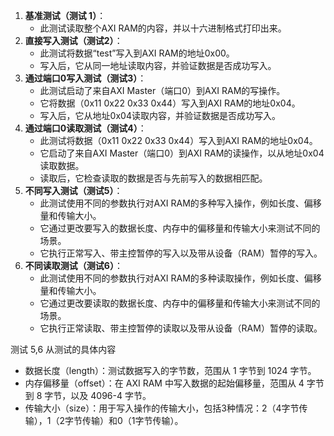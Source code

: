 1. **基准测试（测试 1）**：
    - 此测试读取整个AXI RAM的内容，并以十六进制格式打印出来。
2. **直接写入测试（测试2）**：
    - 此测试将数据“test”写入到AXI RAM的地址0x00。
    - 写入后，它从同一地址读取内容，并验证数据是否成功写入。
3. **通过端口0写入测试（测试3）**：
    - 此测试启动了来自AXI Master（端口0）到AXI RAM的写操作。
    - 它将数据（0x11 0x22 0x33 0x44）写入到AXI RAM的地址0x04。
    - 写入后，它从地址0x04读取内容，并验证数据是否成功写入。
4. **通过端口0读取测试（测试4）**：
    - 此测试将数据（0x11 0x22 0x33 0x44）写入到AXI RAM的地址0x04。
    - 它启动了来自AXI Master（端口0）到AXI RAM的读操作，以从地址0x04读取数据。
    - 读取后，它检查读取的数据是否与先前写入的数据相匹配。
5. **不同写入测试（测试5）**：
    - 此测试使用不同的参数执行对AXI RAM的多种写入操作，例如长度、偏移量和传输大小。
    - 它通过更改要写入的数据长度、内存中的偏移量和传输大小来测试不同的场景。
    - 它执行正常写入、带主控暂停的写入以及带从设备（RAM）暂停的写入。
6. **不同读取测试（测试6）**：
    - 此测试使用不同的参数执行对AXI RAM的多种读取操作，例如长度、偏移量和传输大小。
    - 它通过更改要读取的数据长度、内存中的偏移量和传输大小来测试不同的场景。
    - 它执行正常读取、带主控暂停的读取以及带从设备（RAM）暂停的读取。

测试 5,6 从测试的具体内容
- 数据长度（length）：测试数据写入的字节数，范围从 1 字节到 1024 字节。
- 内存偏移量（offset）：在 AXI RAM 中写入数据的起始偏移量，范围从 4 字节到 8 字节，以及 4096-4 字节。
- 传输大小（size）：用于写入操作的传输大小，包括3种情况：2（4字节传输），1（2字节传输）和0（1字节传输）。